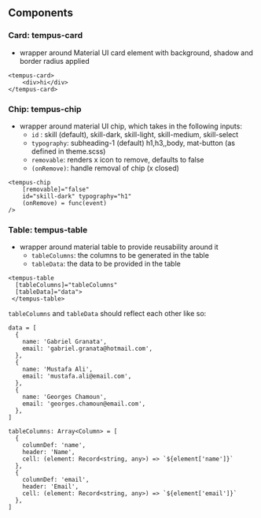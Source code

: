 ## Components

### Card: tempus-card

- wrapper around Material UI card element with background, shadow and border radius applied

```
<tempus-card>
    <div>hi</div>
</tempus-card>
```

### Chip: tempus-chip

- wrapper around material UI chip, which takes in the following inputs:
  - `id` : skill (default), skill-dark, skill-light, skill-medium, skill-select
  - `typography`: subheading-1 (default) h1,h3,,body, mat-button (as defined in theme.scss)
  - `removable`: renders x icon to remove, defaults to false
  - `(onRemove)`: handle removal of chip (x closed)

```
<tempus-chip
    [removable]="false"
    id="skill-dark" typography="h1"
    (onRemove) = func(event)
/>
```

### Table: tempus-table

- wrapper around material table to provide reusability around it
  - `tableColumns`: the columns to be generated in the table
  - `tableData`: the data to be provided in the table

```
<tempus-table
  [tableColumns]="tableColumns"
  [tableData]="data">
 </tempus-table>
```

`tableColumns` and `tableData` should reflect each other like so:

```
data = [
  {
    name: 'Gabriel Granata',
    email: 'gabriel.granata@hotmail.com',
  },
  {
    name: 'Mustafa Ali',
    email: 'mustafa.ali@email.com',
  },
  {
    name: 'Georges Chamoun',
    email: 'georges.chamoun@email.com',
  },
]

tableColumns: Array<Column> = [
  {
    columnDef: 'name',
    header: 'Name',
    cell: (element: Record<string, any>) => `${element['name']}`
  },
  {
    columnDef: 'email',
    header: 'Email',
    cell: (element: Record<string, any>) => `${element['email']}`
  },
]

```
